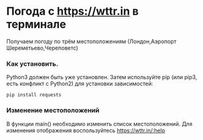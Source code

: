 # Погода с https://wttr.in в терминале

Получаем погоду по трём местоположениям (Лондон,Аэропорт Шереметьево,Череповетс)

### Как установить.

Python3 должен быть уже установлен. 
Затем используйте pip (или pip3, есть конфликт с Python2) для установки зависимостей:

```
pip install requests
```
### Изменение местоположений
В функции main() необходимо изменить список местоположений.
Для изменения отображения воспользуйтесь https://wttr.in/:help

